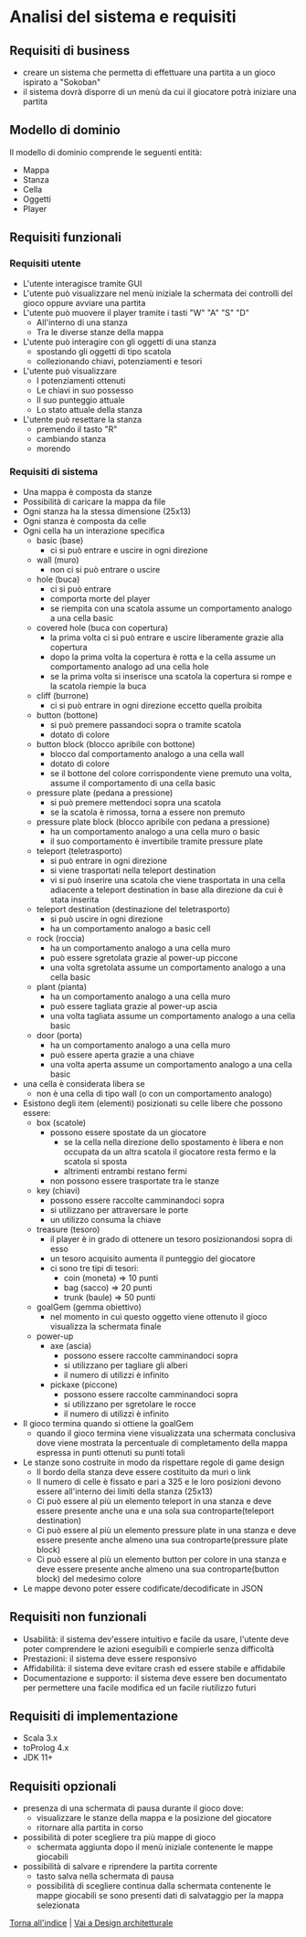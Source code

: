 # Analisi del sistema e requisiti

## Requisiti di business
- creare un sistema che permetta di effettuare una partita a un gioco ispirato a "Sokoban"
- il sistema dovrà disporre di un menù da cui il giocatore potrà iniziare una partita

## Modello di dominio
Il modello di dominio comprende le seguenti entità:
- Mappa
- Stanza
- Cella
- Oggetti
- Player


## Requisiti funzionali

### Requisiti utente

- L'utente interagisce tramite GUI
- L'utente può visualizzare nel menù iniziale la schermata dei controlli del gioco oppure avviare una partita
- L'utente può muovere il player tramite i tasti "W" "A" "S" "D"
  - All'interno di una stanza
  - Tra le diverse stanze della mappa
- L'utente può interagire con gli oggetti di una stanza
  - spostando gli oggetti di tipo scatola
  - collezionando chiavi, potenziamenti e tesori
- L'utente può visualizzare
  - I potenziamenti ottenuti
  - Le chiavi in suo possesso
  - Il suo punteggio attuale
  - Lo stato attuale della stanza
- L'utente può resettare la stanza 
  - premendo il tasto "R"
  - cambiando stanza
  - morendo
 
  
### Requisiti di sistema

- Una mappa è composta da stanze
- Possibilità di caricare la mappa da file
- Ogni stanza ha la stessa dimensione (25x13)
- Ogni stanza è composta da celle
- Ogni cella ha un interazione specifica
  - basic (base) 
    - ci si può entrare e uscire in ogni direzione
  - wall (muro) 
    - non ci si può entrare o uscire
  - hole (buca) 
    - ci si può entrare
    - comporta morte del player
    - se riempita con una scatola assume un comportamento analogo a una cella basic 
  - covered hole (buca con copertura)
    - la prima volta ci si può entrare e uscire liberamente grazie alla copertura
    - dopo la prima volta la copertura è rotta e la cella assume un comportamento analogo ad una cella hole
    - se la prima volta si inserisce una scatola la copertura si rompe e la scatola riempie la buca
  - cliff (burrone)
    - ci si può entrare in ogni direzione eccetto quella proibita
  - button (bottone)
    - si può premere passandoci sopra o tramite scatola
    - dotato di colore
  - button block (blocco apribile con bottone)
    - blocco dal comportamento analogo a una cella wall
    - dotato di colore
    - se il bottone del colore corrispondente viene premuto una volta, assume il comportamento di una cella basic
  - pressure plate (pedana a pressione)
    - si può premere mettendoci sopra una scatola
    - se la scatola è rimossa, torna a essere non premuto
  - pressure plate block (blocco apribile con pedana a pressione)
    - ha un comportamento analogo a una cella muro o basic
    - il suo comportamento è invertibile tramite pressure plate
  - teleport (teletrasporto)
    - si può entrare in ogni direzione 
    - si viene trasportati nella teleport destination
    - vi si può inserire una scatola che viene trasportata in una cella adiacente a teleport destination in base alla direzione da cui è stata inserita
  - teleport destination (destinazione del teletrasporto)
    - si può uscire in ogni direzione
    - ha un comportamento analogo a basic cell
  - rock (roccia)
    -   ha un comportamento analogo a una cella muro
    -   può essere sgretolata grazie al power-up piccone
    -   una volta sgretolata assume un comportamento analogo a una cella basic
  - plant (pianta)
    -   ha un comportamento analogo a una cella muro
    -   può essere tagliata grazie al power-up ascia
    -   una volta tagliata assume un comportamento analogo a una cella basic
  - door (porta)
    -   ha un comportamento analogo a una cella muro
    -   può essere aperta grazie a una chiave
    -   una volta aperta assume un comportamento analogo a una cella basic
- una cella è considerata libera se
  - non è una cella di tipo wall (o con un comportamento analogo)
- Esistono degli item (elementi) posizionati su celle libere che possono essere:
  - box (scatole)
    - possono essere spostate da un giocatore
      - se la cella nella direzione dello spostamento è libera e non occupata da un altra scatola il giocatore resta fermo e la scatola si sposta
      - altrimenti entrambi restano fermi
    - non possono essere trasportate tra le stanze
  - key (chiavi)
    - possono essere raccolte camminandoci sopra
    - si utilizzano per attraversare le porte
    - un utilizzo consuma la chiave
  - treasure (tesoro)
    - il player è in grado di ottenere un tesoro posizionandosi sopra di esso
    - un tesoro acquisito aumenta il punteggio del giocatore
    - ci sono tre tipi di tesori:
      - coin (moneta) => 10 punti
      - bag (sacco) => 20 punti
      - trunk (baule) => 50 punti
  - goalGem (gemma obiettivo)
    - nel momento in cui questo oggetto viene ottenuto il gioco visualizza la schermata finale
  - power-up
    - axe (ascia)
      - possono essere raccolte camminandoci sopra
      - si utilizzano per tagliare gli alberi
      - il numero di utilizzi è infinito
    - pickaxe (piccone)
      - possono essere raccolte camminandoci sopra
      - si utilizzano per sgretolare le rocce
      - il numero di utilizzi è infinito
- Il gioco termina quando si ottiene la goalGem 
  - quando il gioco termina viene visualizzata una schermata conclusiva dove viene mostrata la percentuale di
  completamento della mappa espressa in punti ottenuti su punti totali
- Le stanze sono costruite in modo da rispettare regole di game design
  - Il bordo della stanza deve essere costituito da muri o link
  - Il numero di celle è fissato e pari a 325 e le loro posizioni devono essere all'interno dei limiti della stanza (25x13) 
  - Ci può essere al più un elemento teleport in una stanza e deve essere presente anche una e una sola sua controparte(teleport destination)
  - Ci può essere al più un elemento pressure plate in una stanza e deve essere presente anche almeno una sua controparte(pressure plate block)
  - Ci può essere al più un elemento button per colore in una stanza e deve essere presente anche almeno una sua controparte(button block) del medesimo colore
- Le mappe devono poter essere codificate/decodificate in JSON
  
## Requisiti non funzionali

- Usabilità: il sistema dev'essere intuitivo e facile da usare, l'utente deve poter comprendere le azioni eseguibili e compierle senza difficoltà
- Prestazioni: il sistema deve essere responsivo 
- Affidabilità: il sistema deve evitare crash ed essere stabile e affidabile 
- Documentazione e supporto: il sistema deve essere ben documentato per permettere una facile modifica ed un facile riutilizzo futuri

 
## Requisiti di implementazione
- Scala 3.x
- toProlog 4.x
- JDK 11+

## Requisiti opzionali

- presenza di una schermata di pausa durante il gioco dove:
  - visualizzare le stanze della mappa e la posizione del giocatore
  - ritornare alla partita in corso 
- possibilità di poter scegliere tra più mappe di gioco
  - schermata aggiunta dopo il menù iniziale contenente le mappe giocabili
- possibilità di salvare e riprendere la partita corrente
  - tasto salva nella schermata di pausa
  - possibilità di scegliere continua dalla schermata contenente le mappe giocabili se sono presenti dati di salvataggio
  per la mappa selezionata



[Torna all'indice](../report.md) | [Vai a Design architetturale](../04-architectural-design/report.md)
